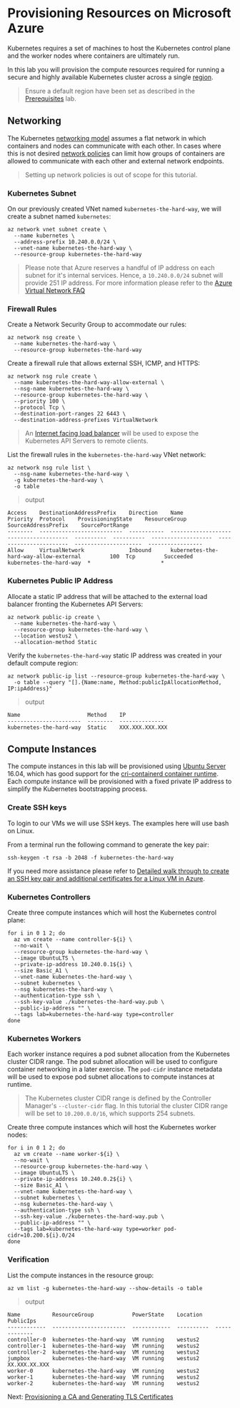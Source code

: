 # Provisioning Resources on Microsoft Azure

Kubernetes requires a set of machines to host the Kubernetes control plane and the worker nodes where containers are ultimately run.

In this lab you will provision the compute resources required for running a secure and highly available Kubernetes cluster across a single [region](https://azure.microsoft.com/regions/).

> Ensure a default region have been set as described in the [Prerequisites](01-prerequisites.md#set-a-default-compute-region-and-zone) lab.

## Networking

The Kubernetes [networking model](https://kubernetes.io/docs/concepts/cluster-administration/networking/#kubernetes-model) assumes a flat network in which containers and nodes can communicate with each other. In cases where this is not desired [network policies](https://kubernetes.io/docs/concepts/services-networking/network-policies/) can limit how groups of containers are allowed to communicate with each other and external network endpoints.

> Setting up network policies is out of scope for this tutorial.

### Kubernetes Subnet

On our previously created VNet named `kubernetes-the-hard-way`, we will create a subnet named `kubernetes`:

```
az network vnet subnet create \
  --name kubernetes \
  --address-prefix 10.240.0.0/24 \
  --vnet-name kubernetes-the-hard-way \
  --resource-group kubernetes-the-hard-way
```

> Please note that Azure reserves a handful of IP address on each subnet for it's internal services. Hence, a `10.240.0.0/24` subnet will provide 251 IP address. For more information please refer to the [Azure Virtual Network FAQ](https://docs.microsoft.com/en-us/azure/virtual-network/virtual-networks-faq)

### Firewall Rules

Create a Network Security Group to accommodate our rules:

```
az network nsg create \
  --name kubernetes-the-hard-way \
  --resource-group kubernetes-the-hard-way 
```
Create a firewall rule that allows external SSH, ICMP, and HTTPS:

```
az network nsg rule create \
  --name kubernetes-the-hard-way-allow-external \
  --nsg-name kubernetes-the-hard-way \
  --resource-group kubernetes-the-hard-way \
  --priority 100 \
  --protocol Tcp \
  --destination-port-ranges 22 6443 \
  --destination-address-prefixes VirtualNetwork
```

> An [Internet facing load balancer](https://docs.microsoft.com/en-us/azure/load-balancer/load-balancer-internet-overview) will be used to expose the Kubernetes API Servers to remote clients.

List the firewall rules in the `kubernetes-the-hard-way` VNet network:

```
az network nsg rule list \
  --nsg-name kubernetes-the-hard-way \
  -g kubernetes-the-hard-way \
  -o table
```

> output

```
Access    DestinationAddressPrefix    Direction    Name                                      Priority  Protocol    ProvisioningState    ResourceGroup            SourceAddressPrefix    SourcePortRange
--------  --------------------------  -----------  --------------------------------------  ----------  ----------  -------------------  -----------------------  ---------------------  -----------------
Allow     VirtualNetwork              Inbound      kubernetes-the-hard-way-allow-external         100  Tcp         Succeeded            kubernetes-the-hard-way  *                      *
```

### Kubernetes Public IP Address

Allocate a static IP address that will be attached to the external load balancer fronting the Kubernetes API Servers:

```
az network public-ip create \
  --name kubernetes-the-hard-way \
  --resource-group kubernetes-the-hard-way \
  --location westus2 \
  --allocation-method Static 
```

Verify the `kubernetes-the-hard-way` static IP address was created in your default compute region:

```
az network public-ip list --resource-group kubernetes-the-hard-way \
  -o table --query "[].{Name:name, Method:publicIpAllocationMethod, IP:ipAddress}"
```

> output

```
Name                     Method    IP
-----------------------  --------  --------------
kubernetes-the-hard-way  Static    XXX.XXX.XXX.XXX
```

## Compute Instances

The compute instances in this lab will be provisioned using [Ubuntu Server](https://www.ubuntu.com/server) 16.04, which has good support for the [cri-containerd container runtime](https://github.com/kubernetes-incubator/cri-containerd). Each compute instance will be provisioned with a fixed private IP address to simplify the Kubernetes bootstrapping process.

### Create SSH keys

To login to our VMs we will use SSH keys. The examples here will use bash on Linux.

From a terminal run the following command to generate the key pair:

```
ssh-keygen -t rsa -b 2048 -f kubernetes-the-hard-way 

```

If you need more assistance please refer to [Detailed walk through to create an SSH key pair and additional certificates for a Linux VM in Azure](https://docs.microsoft.com/en-us/azure/virtual-machines/linux/create-ssh-keys-detailed). 

### Kubernetes Controllers

Create three compute instances which will host the Kubernetes control plane:

```
for i in 0 1 2; do
  az vm create --name controller-${i} \
  --no-wait \
  --resource-group kubernetes-the-hard-way \
  --image UbuntuLTS \
  --private-ip-address 10.240.0.1${i} \
  --size Basic_A1 \
  --vnet-name kubernetes-the-hard-way \
  --subnet kubernetes \
  --nsg kubernetes-the-hard-way \
  --authentication-type ssh \
  --ssh-key-value ./kubernetes-the-hard-way.pub \
  --public-ip-address "" \
  --tags lab=kubernetes-the-hard-way type=controller
done
```

### Kubernetes Workers

Each worker instance requires a pod subnet allocation from the Kubernetes cluster CIDR range. The pod subnet allocation will be used to configure container networking in a later exercise. The `pod-cidr` instance metadata will be used to expose pod subnet allocations to compute instances at runtime.

> The Kubernetes cluster CIDR range is defined by the Controller Manager's `--cluster-cidr` flag. In this tutorial the cluster CIDR range will be set to `10.200.0.0/16`, which supports 254 subnets.

Create three compute instances which will host the Kubernetes worker nodes:

```
for i in 0 1 2; do
  az vm create --name worker-${i} \
  --no-wait \
  --resource-group kubernetes-the-hard-way \
  --image UbuntuLTS \
  --private-ip-address 10.240.0.2${i} \
  --size Basic_A1 \
  --vnet-name kubernetes-the-hard-way \
  --subnet kubernetes \
  --nsg kubernetes-the-hard-way \
  --authentication-type ssh \
  --ssh-key-value ./kubernetes-the-hard-way.pub \
  --public-ip-address "" \
  --tags lab=kubernetes-the-hard-way type=worker pod-cidr=10.200.${i}.0/24
done
```
### Verification

List the compute instances in the resource group:

```
az vm list -g kubernetes-the-hard-way --show-details -o table
```

> output

```
Name          ResourceGroup            PowerState    Location    PublicIps
------------  -----------------------  ------------  ----------  -------------
controller-0  kubernetes-the-hard-way  VM running    westus2
controller-1  kubernetes-the-hard-way  VM running    westus2
controller-2  kubernetes-the-hard-way  VM running    westus2
jumpbox       kubernetes-the-hard-way  VM running    westus2     XX.XXX.XX.XXX
worker-0      kubernetes-the-hard-way  VM running    westus2
worker-1      kubernetes-the-hard-way  VM running    westus2
worker-2      kubernetes-the-hard-way  VM running    westus2

```

Next: [Provisioning a CA and Generating TLS Certificates](04-certificate-authority.md)
